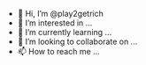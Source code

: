 - 👋 Hi, I’m @play2getrich
- 👀 I’m interested in ...
- 🌱 I’m currently learning ...
- 💞️ I’m looking to collaborate on ...
- 📫 How to reach me ...

<!---
play2getrich/play2getrich is a ✨ special ✨ repository because its `README.md` (this file) appears on your GitHub profile.
You can click the Preview link to take a look at your changes.
--->
